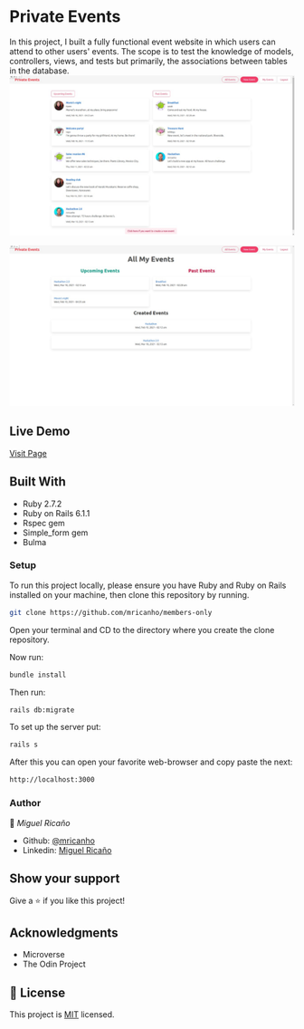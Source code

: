 # Private Events

In this project, I built a fully functional event website in which users can attend to other users' events. The scope is to test the knowledge of models, controllers, views, and tests but primarily, the associations between tables in the database.
![screenshot](./code.jpeg)

![screenshot](./code2.jpeg)

## Live Demo

<a href="https://murmuring-wildwood-50583.herokuapp.com/">Visit Page</a>

## Built With

- Ruby 2.7.2
- Ruby on Rails 6.1.1
- Rspec gem
- Simple_form gem
- Bulma

### Setup

To run this project locally, please ensure you have Ruby and Ruby on Rails installed on your machine, then clone this repository by running.

```bash
git clone https://github.com/mricanho/members-only
```
Open your terminal and CD to the directory where you create the clone repository.

Now run:

```bash
bundle install
```
Then run:

```bash
rails db:migrate
```
To set up the server put:
```bash
rails s
```
After this you can open your favorite web-browser and copy paste the next:

```bash
http://localhost:3000
```
### Author

👤 *Miguel Ricaño*

- Github: [@mricanho](https://github.com/mricanho)
- Linkedin: [Miguel Ricaño](https://www.linkedin.com/in/mricanho/)

## Show your support

Give a ⭐️ if you like this project!

## Acknowledgments

- Microverse
- The Odin Project

## 📝 License

This project is [MIT](LICENSE) licensed.